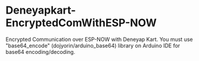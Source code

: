 # Deneyapkart-EncryptedComWithESP-NOW

Encrypted Communication over ESP-NOW with Deneyap Kart. You must use "base64_encode"  (dojyorin/arduino_base64) library on Arduino IDE for base64 encoding/decoding.
